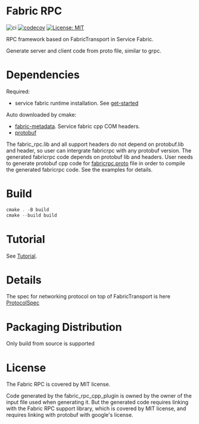 # Fabric RPC
![ci](https://github.com/youyuanwu/fabric-rpc/actions/workflows/build.yaml/badge.svg)
[![codecov](https://codecov.io/github/youyuanwu/fabric-rpc/branch/main/graph/badge.svg?token=RE9WQSS0MU)](https://codecov.io/github/youyuanwu/fabric-rpc)
[![License: MIT](https://img.shields.io/badge/License-MIT-yellow.svg)](https://raw.githubusercontent.com/youyuanwu/fabric-rpc/main/LICENSE)

RPC framework based on FabricTransport in Service Fabric.

Generate server and client code from proto file, similar to grpc.

# Dependencies
Required:
* service fabric runtime installation. See [get-started](https://learn.microsoft.com/en-us/azure/service-fabric/service-fabric-get-started)

Auto downloaded by cmake:
* [fabric-metadata](https://github.com/youyuanwu/fabric-metadata). Service fabric cpp COM headers.
* [protobuf](https://github.com/protocolbuffers/protobuf)

The fabric_rpc.lib and all support headers do not depend on protobuf.lib and header, so user can intergrate fabricrpc with any protobuf version.
The generated fabricrpc code depends on protobuf lib and headers.
User needs to generate protobuf cpp code for [fabricrpc.proto](../protos/fabricrpc.proto) file in order to compile the generated fabricrpc code.
See the examples for details.

# Build
```ps1
cmake . -B build
cmake --build build
```

# Tutorial
See [Tutorial](./docs/Tutorial.md).

# Details
The spec for networking protocol on top of FabricTransport is here [ProtocolSpec](./docs/ProtocolSpec.md)

# Packaging Distribution
Only build from source is supported

# License
The Fabric RPC is covered by MIT license.

Code generated by the fabric_rpc_cpp_plugin is owned by the owner of the input file used when generating it.
But the generated code requires linking with the Fabric RPC support library, which is covered by MIT license,
and requires linking with protobuf with google's license.